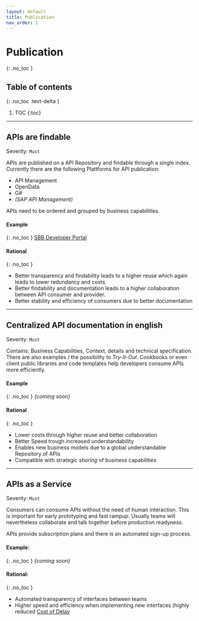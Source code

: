 ```yaml
---
layout: default
title: Publication
nav_order: 1
---
```


Publication
===========
{: .no_toc }

## Table of contents
{: .no_toc .text-delta }

1. TOC
{:toc}

---

## APIs are findable
Severity: `Must`

APIs are published on a API Repository and findable through a single index. Currently there are the following Plattforms for API publication:
- API Management
- OpenData
- G#
- *(SAP API Management)*

APIs need to be ordered and grouped by business capabilities.
#### Example
{: .no_toc }
[SBB Developer Portal](https://developer.sbb.ch)

#### Rational
{: .no_toc }
- Better transparency and findability leads to a higher reuse which again leads to lower redundancy and costs.
- Better findability and documentation leads to a higher collaboration between API consumer and provider.
- Better stability and efficiency of consumers due to better documentation

---

## Centralized API documentation in english
Severity: `Must`

Contains: Business Capabilities, Context, details and technical specification. There are also examples / the possibility to *Try-It-Out*. Cookbooks or even client public libraries and code templates help developers consume APIs more efficiently.

#### Example
{: .no_toc }
*{coming soon}*

#### Rational
{: .no_toc }
- Lower costs through higher reuse and better collaboration
- Better Speed trough increased understandability
- Enables new business models due to a global understandable Repository of APIs
- Compatible with strategic *shoring* of business capabilities

---

## APIs as a Service
Severity: `Must`

Consumers can consume APIs without the need of human interaction. This is important for early prototyping and fast rampup. Usually teams will nevertheless collaborate and talk together before production readyness.

APIs provide subscription plans and there is an automated sign-up process.

#### Example:
{: .no_toc }
*{coming soon}*

#### Rational:
{: .no_toc }
- Automated transparency of interfaces between teams
- Higher speed and efficiency when implementing new interfaces (highly reduced [Cost of Delay](https://en.wikipedia.org/wiki/Cost_of_delay)